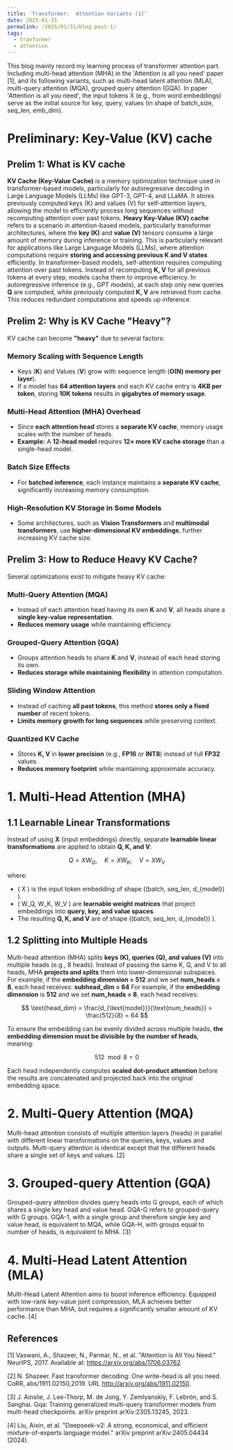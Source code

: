 ```yaml
---
title: 'Transformer:  Attention Variants (1)'
date: 2025-01-31
permalink: /2025/01/31/blog-post-1/
tags:
  - tranformer
  - attention
---
```


This blog mainly record my learning process of transformer attention part. Including multi-head attention (MHA) in the 'Attention is all you need' paper [1], and its following variants, 
such as multi-head latent attention (MLA), multi-query attention (MQA), grouped query attention (GQA). In paper 'Attention is all you need', the input tokens X (e.g., from word embeddings) serve as the initial source for key, query, values (in shape of batch_size, seq_len, emb_dim). 

# Preliminary: Key-Value (KV) cache

## Prelim 1: What is KV cache
**KV Cache (Key-Value Cache)** is a memory optimization technique used in transformer-based models, particularly for autoregressive decoding in Large Language Models (LLMs) like GPT-3, GPT-4, and LLaMA. It stores previously computed keys (K) and values (V) for self-attention layers, allowing the model to efficiently process long sequences without recomputing attention over past tokens.
**Heavy Key-Value (KV) cache** refers to a scenario in attention-based models, particularly transformer architectures, where the **key (K)** and **value (V)** tensors consume a large amount of memory during inference or training. This is particularly relevant for applications like Large Language Models (LLMs), where attention computations require **storing and accessing previous K and V states** efficiently.
In transformer-based models, self-attention requires computing attention over past tokens. Instead of recomputing **K, V** for all previous tokens at every step, models cache them to improve efficiency. In autoregressive inference (e.g., GPT models), at each step only new queries **Q** are computed, while previously computed **K, V** are retrieved from cache. This reduces redundant computations and speeds up inference.

## Prelim 2: Why is KV Cache "Heavy"?

KV cache can become **"heavy"** due to several factors:

### **Memory Scaling with Sequence Length**
- Keys (**K**) and Values (**V**) grow with sequence length (**O(N) memory per layer**).
- If a model has **64 attention layers** and each KV cache entry is **4KB per token**, storing **10K tokens** results in **gigabytes of memory usage**.

### **Multi-Head Attention (MHA) Overhead**
- Since **each attention head** stores a **separate KV cache**, memory usage scales with the number of heads.
- **Example:** A **12-head model** requires **12× more KV cache storage** than a single-head model.

### **Batch Size Effects**
- For **batched inference**, each instance maintains a **separate KV cache**, significantly increasing memory consumption.

### **High-Resolution KV Storage in Some Models**
- Some architectures, such as **Vision Transformers** and **multimodal transformers**, use **higher-dimensional KV embeddings**, further increasing KV cache size.



## Prelim 3: How to Reduce Heavy KV Cache?

Several optimizations exist to mitigate heavy KV cache:

### **Multi-Query Attention (MQA)**
- Instead of each attention head having its own **K** and **V**, all heads share a **single key-value representation**.
- **Reduces memory usage** while maintaining efficiency.

### **Grouped-Query Attention (GQA)**
- Groups attention heads to share **K** and **V**, instead of each head storing its own.
- **Reduces storage while maintaining flexibility** in attention computation.

### **Sliding Window Attention**
- Instead of caching **all past tokens**, this method **stores only a fixed number** of recent tokens.
- **Limits memory growth for long sequences** while preserving context.

### **Quantized KV Cache**
- Stores **K, V** in **lower precision** (e.g., **FP16** or **INT8**) instead of full **FP32** values.
- **Reduces memory footprint** while maintaining approximate accuracy.



# 1. Multi-Head Attention (MHA)
## 1.1 Learnable Linear Transformations

Instead of using **X** (input embeddings) directly, separate **learnable linear transformations** are applied to obtain **Q, K, and V**:

$$
Q = X W_Q, \quad K = X W_K, \quad V = X W_V
$$

where:
- \( X \) is the input token embedding of shape \((batch, seq\_len, d_{model}) \).
- \( W_Q, W_K, W_V \) are **learnable weight matrices** that project embeddings into **query, key, and value spaces**.
- The resulting **Q, K, and V** are of shape \((batch, seq\_len, d_{model}) \).

  
## 1.2 Splitting into Multiple Heads
Multi-head attention (MHA) splits **keys (K), queries (Q), and values (V)** into multiple heads (e.g., 8 heads). Instead of passing the same K, Q, and V to all heads, MHA **projects and splits** them into lower-dimensional subspaces. For example, if the **embedding dimension = 512** and we set **num_heads = 8**, each head receives: **subhead_dim = 64**
For example, if the **embedding dimension** is **512** and we set **num_heads = 8**, each head receives:

$$
\text{head_dim} = \frac{d_{\text{model}}}{\text{num_heads}} = \frac{512}{8} = 64
$$

To ensure the embedding can be evenly divided across multiple heads, **the embedding dimension must be divisible by the number of heads**, meaning:

$$
512 \mod 8 = 0
$$

Each head independently computes **scaled dot-product attention** before the results are concatenated and projected back into the original embedding space.


# 2.   Multi-Query Attention (MQA)
Multi-head attention consists of multiple attention layers (heads) in parallel with different linear transformations on the queries, keys, values and outputs. Multi-query attention is identical except that the different heads share a single set of keys and values. [2]


# 3.  Grouped-query Attention (GQA) 
Grouped-query attention divides query heads into G groups, each of which shares a single key head and value head. GQA-G refers to grouped-query with G groups. GQA-1, with a single group and therefore single key and value head, is equivalent to MQA, while GQA-H, with groups equal to number of heads, is equivalent to MHA. [3]

# 4. Multi-Head Latent Attention (MLA)
Multi-Head Latent Attention aims to boost inference efficiency. Equipped with low-rank key-value joint compression, MLA achieves better performance than MHA, but requires a significantly smaller amount of KV cache. [4]


## References
[1] Vaswani, A., Shazeer, N., Parmar, N., et al. "Attention is All You Need." NeurIPS, 2017. Available at: https://arxiv.org/abs/1706.03762

[2] N. Shazeer. Fast transformer decoding: One write-head is all you need. CoRR, abs/1911.02150,2019. URL http://arxiv.org/abs/1911.02150.

[3] J. Ainslie, J. Lee-Thorp, M. de Jong, Y. Zemlyanskiy, F. Lebrón, and S. Sanghai. Gqa: Training generalized multi-query transformer models from multi-head checkpoints. arXiv preprint arXiv:2305.13245, 2023.

[4] Liu, Aixin, et al. "Deepseek-v2: A strong, economical, and efficient mixture-of-experts language model." arXiv preprint arXiv:2405.04434 (2024).

